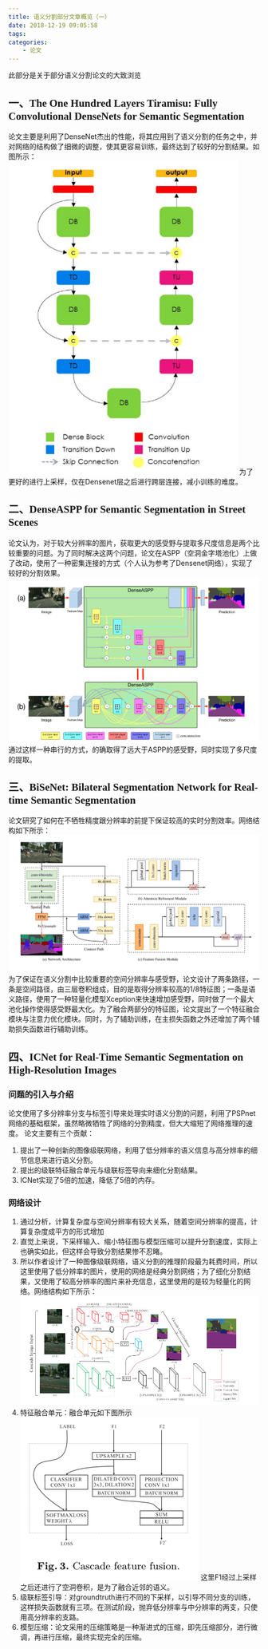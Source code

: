 ```yaml
---
title: 语义分割部分文章概览（一）
date: 2018-12-19 09:05:58
tags:
categories:
    - 论文
---
```


此部分是关于部分语义分割论文的大致浏览
<!-- more -->

## 一、<font face="Time New Roman" >The One Hundred Layers Tiramisu: Fully Convolutional DenseNets for Semantic Segmentation</font>

论文主要是利用了DenseNet杰出的性能，将其应用到了语义分割的任务之中，并对网络的结构做了细微的调整，使其更容易训练，最终达到了较好的分割结果。如图所示：
![Fully Convolution DenseNets](/img/t.png)
为了更好的进行上采样，仅在Densenet层之后进行跨层连接，减小训练的难度。

## 二、<font face="Time New Roman" >DenseASPP for Semantic Segmentation in Street Scenes</font>

论文认为，对于较大分辨率的图片，获取更大的感受野与提取多尺度信息是两个比较重要的问题。为了同时解决这两个问题，论文在ASPP（空洞金字塔池化）上做了改动，使用了一种密集连接的方式（个人认为参考了Densenet网络），实现了较好的分割效果。
![DenseASPP](/img/DenseASPP.png)
通过这样一种串行的方式，的确取得了远大于ASPP的感受野，同时实现了多尺度的提取。

## 三、<font face="Time New Roman" >BiSeNet: Bilateral Segmentation Network for Real-time Semantic Segmentation</font>

论文研究了如何在不牺牲精度跟分辨率的前提下保证较高的实时分割效率。网络结构如下所示：
![Bilateral Segmentation Network](/img/Bilateral.png)
为了保证在语义分割中比较重要的空间分辨率与感受野，论文设计了两条路径，一条是空间路径，由三层卷积组成，目的是取得分辨率较高的1/8特征图；一条是语义路径，使用了一种轻量化模型Xception来快速增加感受野，同时做了一个最大池化操作使得感受野最大化。为了融合两部分的特征图，论文提出了一个特征融合模块与注意力优化模块。同时，为了辅助训练，在主损失函数之外还增加了两个辅助损失函数进行辅助训练。

## 四、<font face="Time New Roman" >ICNet for Real-Time Semantic Segmentation on High-Resolution Images</font>

### 问题的引入与介绍

论文使用了多分辨率分支与标签引导来处理实时语义分割的问题，利用了PSPnet网络的基础框架，虽然略微牺牲了网络的分割精度，但大大缩短了网络推理的速度。
论文主要有三个贡献：
1. 提出了一种创新的图像级联网络，利用了低分辨率的语义信息与高分辨率的细节信息来进行语义分割。
2. 提出的级联特征融合单元与级联标签导向来细化分割结果。
3. ICNet实现了5倍的加速，降低了5倍的内存。

### 网络设计

1. 通过分析，计算复杂度与空间分辨率有较大关系，随着空间分辨率的提高，计算复杂度成平方的形式增加
2. 直觉上来说，下采样输入、缩小特征图与模型压缩可以提升分割速度，实际上也确实如此，但这样会导致分割结果惨不忍睹。
3. 所以作者设计了一种图像级联网络，语义分割的推理阶段最为耗费时间，所以这里使用了低分辨率的图片，使用的网络是经典分割网络；为了细化分割结果，又使用了较高分辨率的图片来补充信息，这里使用的是较为轻量化的网络。网络结构如下所示：
![ICNet](/img/ICNet.png)
4. 特征融合单元：融合单元如下图所示
![融合单元](/img/cff.png)
这里F1经过上采样之后还进行了空洞卷积，是为了融合近邻的语义。
5. 级联标签引导：对groundtruth进行不同的下采样，以引导不同分支的训练，这样损失函数就有三项。在测试阶段，抛弃低分辨率与中分辨率的两支，只使用高分辨率的支路。
6. 模型压缩：论文采用的压缩策略是一种渐进式的压缩，即先压缩部分，进行微调，再进行压缩，最终实现完全的压缩。
